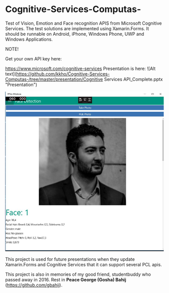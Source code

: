# Cognitive-Services-Computas-

Test of Vision, Emotion and Face recognition APIS from Microsoft Cognitive Services.
The test solutions are implemented using Xamarin.Forms. It should be runnable on 
Android, iPhone, Windows Phone, UWP and Windows Applications.

NOTE!

Get your own API key here:

https://www.microsoft.com/cognitive-services
Presentation is here: ![Alt text](https://github.com/kkho/Cognitive-Services-Computas-/tree/master/presentation/Cognitive Services API_Complete.pptx "Presentation")



![Alt text](https://github.com/kkho/Cognitive-Services-Computas-/blob/master/Images/gbahij.JPG?raw=true "Face Detection example")


This project is used for future presentations when they update Xamarin.Forms and Cognitive Services that it can support several PCL apis.

This project is also in memories of my good friend, studentbuddy who passed away in 2016. Rest in **Peace George (Gosha) Bahij** (https://github.com/gbahij).

